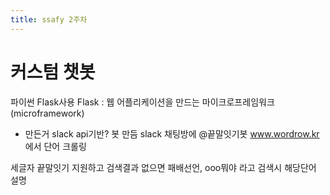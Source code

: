 ```yaml
---
title: ssafy 2주차
---
```


# 커스텀 챗봇

파이썬 Flask사용 
Flask : 웹 어플리케이션을 만드는 마이크로프레임워크(microframework)

* 만든거
slack api기반? 봇 만듬
slack 채팅방에 @끝말잇기봇
www.wordrow.kr 에서 단어 크롤링 

세글자 끝말잇기 지원하고 검색결과 없으면 패배선언, ooo뭐야 라고 검색시 해당단어 설명
